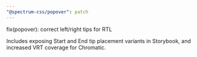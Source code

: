 ```yaml
---
"@spectrum-css/popover": patch
---
```


fix(popover): correct left/right tips for RTL

Includes exposing Start and End tip placement variants in Storybook, and increased VRT coverage for Chromatic.
